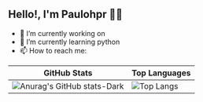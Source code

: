 ## Hello!, I'm Paulohpr 👋🏾

- 🔭 I’m currently working on
- 🌱 I’m currently learning python
- 📫 How to reach me:

| GitHub Stats                                                                                                      | Top Languages                                                                                                      |
|-------------------------------------------------------------------------------------------------------------------|--------------------------------------------------------------------------------------------------------------------|
| ![Anurag's GitHub stats-Dark](https://github-readme-stats.vercel.app/api?username=paulohpr&show_icons=true&theme=dark) | ![Top Langs](https://github-readme-stats.vercel.app/api/top-langs/?username=paulohpr&layout=compact&theme=dark) |

                                                                                                 
